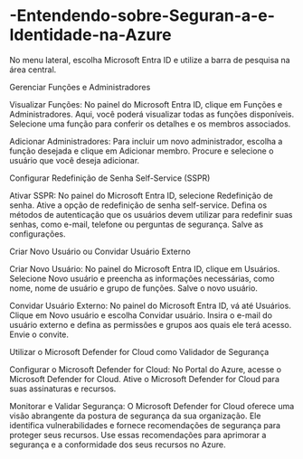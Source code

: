 # -Entendendo-sobre-Seguran-a-e-Identidade-na-Azure

No menu lateral, escolha Microsoft Entra ID e utilize a barra de pesquisa na área central.

Gerenciar Funções e Administradores

Visualizar Funções: No painel do Microsoft Entra ID, clique em Funções e Administradores. Aqui, você poderá visualizar todas as funções disponíveis. Selecione uma função para conferir os detalhes e os membros associados.

Adicionar Administradores: Para incluir um novo administrador, escolha a função desejada e clique em Adicionar membro. Procure e selecione o usuário que você deseja adicionar.

Configurar Redefinição de Senha Self-Service (SSPR)

Ativar SSPR: No painel do Microsoft Entra ID, selecione Redefinição de senha. Ative a opção de redefinição de senha self-service. Defina os métodos de autenticação que os usuários devem utilizar para redefinir suas senhas, como e-mail, telefone ou perguntas de segurança. Salve as configurações.

Criar Novo Usuário ou Convidar Usuário Externo

Criar Novo Usuário: No painel do Microsoft Entra ID, clique em Usuários. Selecione Novo usuário e preencha as informações necessárias, como nome, nome de usuário e grupo de funções. Salve o novo usuário.

Convidar Usuário Externo: No painel do Microsoft Entra ID, vá até Usuários. Clique em Novo usuário e escolha Convidar usuário. Insira o e-mail do usuário externo e defina as permissões e grupos aos quais ele terá acesso. Envie o convite.

Utilizar o Microsoft Defender for Cloud como Validador de Segurança

Configurar o Microsoft Defender for Cloud: No Portal do Azure, acesse o Microsoft Defender for Cloud. Ative o Microsoft Defender for Cloud para suas assinaturas e recursos.

Monitorar e Validar Segurança: O Microsoft Defender for Cloud oferece uma visão abrangente da postura de segurança da sua organização. Ele identifica vulnerabilidades e fornece recomendações de segurança para proteger seus recursos. Use essas recomendações para aprimorar a segurança e a conformidade dos seus recursos no Azure.
